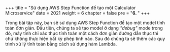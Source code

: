 +++
title = "Sử dụng AWS Step Function để tạo một Calculator Microservice"
date = 2021
weight = 6
chapter = false
pre = "<b>6. </b>"
+++

Trong bài tập này, bạn sẽ sử dụng AWS Step Function để tạo một model tính toán đơn giản. Đầu tiên, chúng ta sẽ tạo model ở dạng *"debug"* mode trong đó, máy tính chỉ xác thực tính toán một cách đơn giản đường dẫn thực thi chứ không thực hiện bất kỳ phép tính nào. Sau đó chúng ta sẽ thêm các quy trình xử lý tính toán bằng cách sử dụng hàm Lambda.